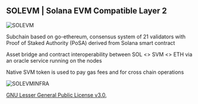 ## SOLEVM | Solana EVM Compatible Layer 2

![SOLEVM](https://solevm.com/img/solevm_onepager.png?v=2)

Subchain based on go-ethereum, consensus system of 21 validators with Proof of Staked Authority (PoSA) derived from Solana smart contract

Asset bridge and contract interoperability between SOL <> SVM <> ETH via an oracle service running on the nodes

Native SVM token is used to pay gas fees and for cross chain operations

![SOLEVMINFRA](https://solevm.com/img/solevm_infra.png?v=2)

[GNU Lesser General Public License v3.0](https://www.gnu.org/licenses/lgpl-3.0.en.html),
